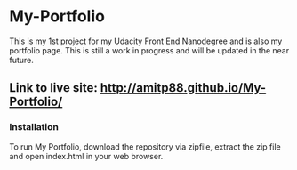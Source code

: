 # My-Portfolio
This is my 1st project for my Udacity Front End Nanodegree and is also my portfolio page. This is still a work in progress and will be updated in the near future.

## Link to live site: http://amitp88.github.io/My-Portfolio/

### Installation
To run My Portfolio, download the repository via zipfile, extract the zip file and open index.html in your web browser.
